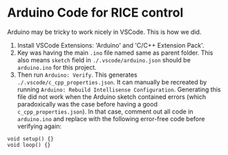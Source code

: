 # Arduino Code for RICE control

Arduino may be tricky to work nicely in VSCode. This is how we did.
1. Install VSCode Extensions: 'Arduino' and 'C/C++ Extension Pack'.
1. Key was having the main `.ino` file named same as parent folder. This also means `sketch` field in `./.vscode/arduino.json` should be `arduino.ino` for this project.
1. Then run `Arduino: Verify`. This generates `./.vscode/c_cpp_properties.json`. It can manually be recreated by running `Arduino: Rebuild Intellisense Configuration`. Generating this file did not work when the Arduino sketch contained errors (which paradoxically was the case before having a good `c_cpp_properties.json`). In that case, comment out all code in `arduino.ino` and replace with the following error-free code before verifying again:
```
void setup() {}
void loop() {}
```
